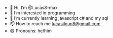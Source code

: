 - 👋 Hi, I’m @Lucas8-max
- 👀 I’m interested in programming
- 🌱 I’m currently learning javascript c# and my sql
- 📫 How to reach me lucasilgun8@gmail.com
- 😄 Pronouns: he/him

<!---
Lucas8-max/Lucas8-max is a ✨ special ✨ repository because its `README.md` (this file) appears on your GitHub profile.
You can click the Preview link to take a look at your changes.
--->
